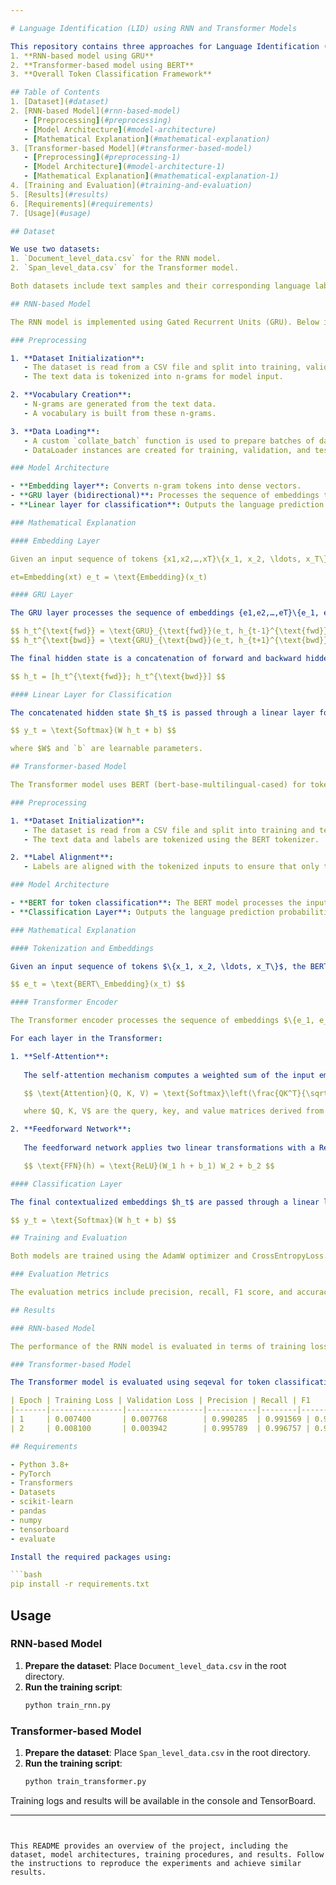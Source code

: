 ```yaml
---

# Language Identification (LID) using RNN and Transformer Models

This repository contains three approaches for Language Identification (LID) tasks:
1. **RNN-based model using GRU**
2. **Transformer-based model using BERT**
3. **Overall Token Classification Framework**

## Table of Contents
1. [Dataset](#dataset)
2. [RNN-based Model](#rnn-based-model)
   - [Preprocessing](#preprocessing)
   - [Model Architecture](#model-architecture)
   - [Mathematical Explanation](#mathematical-explanation)
3. [Transformer-based Model](#transformer-based-model)
   - [Preprocessing](#preprocessing-1)
   - [Model Architecture](#model-architecture-1)
   - [Mathematical Explanation](#mathematical-explanation-1)
4. [Training and Evaluation](#training-and-evaluation)
5. [Results](#results)
6. [Requirements](#requirements)
7. [Usage](#usage)

## Dataset

We use two datasets:
1. `Document_level_data.csv` for the RNN model.
2. `Span_level_data.csv` for the Transformer model.

Both datasets include text samples and their corresponding language labels.

## RNN-based Model

The RNN model is implemented using Gated Recurrent Units (GRU). Below is a summary of the model, the data preprocessing steps, and the mathematical explanation.

### Preprocessing

1. **Dataset Initialization**:
   - The dataset is read from a CSV file and split into training, validation, and test sets.
   - The text data is tokenized into n-grams for model input.

2. **Vocabulary Creation**:
   - N-grams are generated from the text data.
   - A vocabulary is built from these n-grams.

3. **Data Loading**:
   - A custom `collate_batch` function is used to prepare batches of data for training and evaluation.
   - DataLoader instances are created for training, validation, and test sets.

### Model Architecture

- **Embedding layer**: Converts n-gram tokens into dense vectors.
- **GRU layer (bidirectional)**: Processes the sequence of embeddings to capture contextual information.
- **Linear layer for classification**: Outputs the language prediction probabilities.

### Mathematical Explanation

#### Embedding Layer

Given an input sequence of tokens {x1,x2,…,xT}\{x_1, x_2, \ldots, x_T\}, the embedding layer maps each token xtx_t to a dense vector et∈Rde_t \in \mathbb{R}^d.

et=Embedding(xt) e_t = \text{Embedding}(x_t) 

#### GRU Layer

The GRU layer processes the sequence of embeddings {e1,e2,…,eT}\{e_1, e_2, \ldots, e_T\} and computes hidden states {h1,h2,…,hT}\{h_1, h_2, \ldots, h_T\}. For a bidirectional GRU, we have forward and backward passes:

$$ h_t^{\text{fwd}} = \text{GRU}_{\text{fwd}}(e_t, h_{t-1}^{\text{fwd}}) $$
$$ h_t^{\text{bwd}} = \text{GRU}_{\text{bwd}}(e_t, h_{t+1}^{\text{bwd}}) $$

The final hidden state is a concatenation of forward and backward hidden states:

$$ h_t = [h_t^{\text{fwd}}; h_t^{\text{bwd}}] $$

#### Linear Layer for Classification

The concatenated hidden state $h_t$ is passed through a linear layer followed by a softmax activation to obtain the probability distribution over language labels:

$$ y_t = \text{Softmax}(W h_t + b) $$

where $W$ and `b` are learnable parameters.

## Transformer-based Model

The Transformer model uses BERT (bert-base-multilingual-cased) for token classification. Below is a summary of the model, the data preprocessing steps, and the mathematical explanation.

### Preprocessing

1. **Dataset Initialization**:
   - The dataset is read from a CSV file and split into training and test sets.
   - The text data and labels are tokenized using the BERT tokenizer.

2. **Label Alignment**:
   - Labels are aligned with the tokenized inputs to ensure that only the first token of each word is labeled.

### Model Architecture

- **BERT for token classification**: The BERT model processes the input tokens and outputs contextualized embeddings.
- **Classification Layer**: Outputs the language prediction probabilities for each token.

### Mathematical Explanation

#### Tokenization and Embeddings

Given an input sequence of tokens $\{x_1, x_2, \ldots, x_T\}$, the BERT tokenizer maps each token to an embedding $e_t \in \mathbb{R}^d$:

$$ e_t = \text{BERT\_Embedding}(x_t) $$

#### Transformer Encoder

The Transformer encoder processes the sequence of embeddings $\{e_1, e_2, \ldots, e_T\}$ using self-attention and feedforward layers to compute contextualized embeddings $\{h_1, h_2, \ldots, h_T\}$.

For each layer in the Transformer:

1. **Self-Attention**:
   
   The self-attention mechanism computes a weighted sum of the input embeddings, where the weights are derived from the input itself:

   $$ \text{Attention}(Q, K, V) = \text{Softmax}\left(\frac{QK^T}{\sqrt{d_k}}\right) V $$

   where $Q, K, V$ are the query, key, and value matrices derived from the input embeddings.

2. **Feedforward Network**:
   
   The feedforward network applies two linear transformations with a ReLU activation in between:

   $$ \text{FFN}(h) = \text{ReLU}(W_1 h + b_1) W_2 + b_2 $$

#### Classification Layer

The final contextualized embeddings $h_t$ are passed through a linear layer followed by a softmax activation to obtain the probability distribution over language labels for each token:

$$ y_t = \text{Softmax}(W h_t + b) $$

## Training and Evaluation

Both models are trained using the AdamW optimizer and CrossEntropyLoss. The training and evaluation functions handle the forward pass, loss computation, backpropagation, and accuracy calculation.

### Evaluation Metrics

The evaluation metrics include precision, recall, F1 score, and accuracy. These metrics are computed using the seqeval library for the token classification task.

## Results

### RNN-based Model

The performance of the RNN model is evaluated in terms of training loss, validation loss, and accuracy. The model achieves high accuracy on the validation set, indicating its effectiveness for the LID task.

### Transformer-based Model

The Transformer model is evaluated using seqeval for token classification. The model achieves the following results:

| Epoch | Training Loss | Validation Loss | Precision | Recall | F1    | Accuracy |
|-------|----------------|-----------------|-----------|--------|-------|----------|
| 1     | 0.007400       | 0.007768        | 0.990285  | 0.991569 | 0.990927 | 0.998471 |
| 2     | 0.008100       | 0.003942        | 0.995789  | 0.996757 | 0.996273 | 0.999197 |

## Requirements

- Python 3.8+
- PyTorch
- Transformers
- Datasets
- scikit-learn
- pandas
- numpy
- tensorboard
- evaluate

Install the required packages using:

```bash
pip install -r requirements.txt
```

## Usage

### RNN-based Model

1. **Prepare the dataset**: Place `Document_level_data.csv` in the root directory.
2. **Run the training script**:
    ```bash
    python train_rnn.py
    ```

### Transformer-based Model

1. **Prepare the dataset**: Place `Span_level_data.csv` in the root directory.
2. **Run the training script**:
    ```bash
    python train_transformer.py
    ```

Training logs and results will be available in the console and TensorBoard.

---
```


This README provides an overview of the project, including the dataset, model architectures, training procedures, and results. Follow the instructions to reproduce the experiments and achieve similar results.

